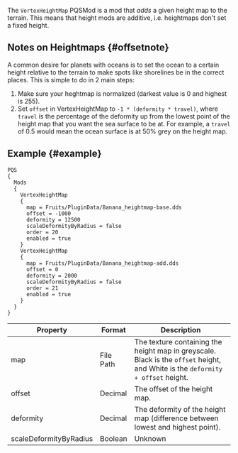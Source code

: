 The `VertexHeightMap` PQSMod is a mod that *adds* a given height map to the terrain. This means that height mods are additive, i.e. heightmaps don't set a fixed height.

## Notes on Heightmaps {#offsetnote}
A common desire for planets with oceans is to set the ocean to a certain height relative to the terrain to make spots like shorelines be in the correct places. This is simple to do in 2 main steps:

1. Make sure your heghtmap is normalized (darkest value is 0 and highest is 255).
2. Set `offset` in VertexHeightMap to `-1 * (deformity * travel)`, where `travel` is the percentage of the deformity up from the lowest point of the height map that you want the sea surface to be at. For example, a `travel` of 0.5 would mean the ocean surface is at 50% grey on the height map. 

## Example {#example}
```
PQS
{
  Mods
  {
    VertexHeightMap
    {
      map = Fruits/PluginData/Banana_heightmap-base.dds
      offset = -1000
      deformity = 12500
      scaleDeformityByRadius = false
      order = 20
      enabled = true
    }
    VertexHeightMap
    {
      map = Fruits/PluginData/Banana_heightmap-add.dds
      offset = 0
      deformity = 2000
      scaleDeformityByRadius = false
      order = 21
      enabled = true
    }
  }
}
```

|Property|Format|Description|
|--------|------|-----------|
|map|File Path|The texture containing the height map in greyscale. Black is the `offset` height, and White is the `deformity + offset` height.|
|offset|Decimal|The offset of the height map.|
|deformity|Decimal|The deformity of the height map (difference between lowest and highest point).|
|scaleDeformityByRadius|Boolean|Unknown|
